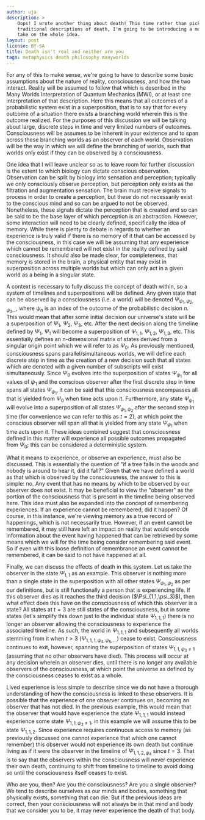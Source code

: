 ```yaml
---
author: uja
description: >
    Oops! I wrote another thing about death! This time rather than picking apart
    traditional descriptions of death, I'm going to be introducing a more modern
    take on the whole idea.
layout: post
license: BY-SA
title: Death isn't real and neither are you
tags: metaphysics death philosophy manyworlds
---
```


For any of this to make sense, we're going to have to describe some basic
assumptions about the nature of reality, consciousness, and how the two
interact. Reality will be assumed to follow that which is described in the Many
Worlds Interpretation of Quantum Mechanics (MWI), or at least one interpretation
of that description. Here this means that all outcomes of a probabilistic system
exist in a superposition, that is to say that for every outcome of a situation
there exists a branching world wherein this is the outcome realized. For the
purposes of this discussion we will be talking about large, discrete steps in
time and very limited numbers of outcomes. Consciousness will be assumes to be
inherent in your existence and to span across these branching worlds as an
observer of each world. Observation will be the way in which we will define the
branching of worlds, such that worlds only exist if they can be observed by a
consciousness.

One idea that I will leave unclear so as to leave room for further discussion is
the extent to which biology can dictate conscious observation. Observation can
be split by biology into sensation and perception; typically we only consciously
observe perception, but perception only exists as the filtration and
augmentation sensation. The brain must receive signals to process in order to
create a perception, but these do not necessarily exist to the conscious mind
and so can be argued to not be observed. Nonetheless, these signals dictate the
perception that is created and so can be said to be the base layer of which
perception is an abstraction. However, some interaction will need to be clearly
defined, specifically the idea of memory. While there is plenty to debate in
regards to whether an experience is truly valid if there is no memory of it that
can be accessed by the consciousness, in this case we will be assuming that any
experience which cannot be remembered will not exist in the reality defined by
said consciousness. It should also be made clear, for completeness, that memory
is stored in the brain, a physical entity that may exist in superposition across
multiple worlds but which can only act in a given world as a being in a singular
state.

A context is necessary to fully discuss the concept of death within, so a system
of timelines and superpositions will be defined. Any given state that can be
observed by a consciousness (i.e. a world) will be denoted
$\Psi_{\psi_1,\psi_2,\psi_3...}$, where $\psi_n$ is an index of the outcome of
the probabilistic decision $n$. This would mean that after some initial decision
our universe's state will be a superposition of $\Psi_1$, $\Psi_2$, $\Psi_3$,
etc. After the next decision along the timeline defined by $\Psi_1$, $\Psi_1$
will become a superposition of $\Psi_{1,1}$, $\Psi_{1,2}$, $\Psi_{1,3}$, etc.
This essentially defines an n-dimensional matrix of states derived from a
singular origin point which we will refer to as $\Psi_0$. As previously
mentioned, consciousness spans parallel/simultaneous worlds, we will define each
discrete step in time as the creation of a new decision such that all states
which are denoted with a given number of subscripts will exist simultaneously.
Since $\Psi_0$ evolves into the superposition of states $\Psi_{\psi_1}$ for all
values of $\psi_1$ and the conscious observer after the first discrete step in
time spans all states $\Psi_{\psi_1}$, it can be said that this consciousness
encompasses all that is yielded from $\Psi_0$ when time acts upon it.
Furthermore, any state $\Psi_{\psi_1}$ will evolve into a superposition of all
states $\Psi_{\psi_1,\psi_2}$ after the second step in time (for convenience we
can refer to this as $t=2$), at which point the conscious observer will span all
that is yielded from any state $\Psi_{\psi_1}$ when time acts upon it. These
ideas combined suggest that consciousness defined in this matter will experience
all possible outcomes propagated from $\Psi_0$; this can be considered a
deterministic system.

What it means to experience, or observe an experience, must also be discussed.
This is essentially the question of "if a tree falls in the woods and nobody is
around to hear it, did it fall?" Given that we have defined a world as that
which is observed by the consciousness, the answer to this is simple: no. Any
event that has no means by which to be observed by our observer does not exist.
It may be beneficial to view the "observer" as the portion of the consciousness
that is present in the timeline being observed here. This idea must also be
expanded into the concept of remembering experiences. If an experience cannot be
remembered, did it happen? Of course, in this instance, we're viewing memory as
a true record of happenings, which is not necessarily true. However, if an event
cannot be remembered, it may still have left an impact on reality that would
encode information about the event having happened that can be retrieved by some
means which we will for the time being consider remembering said event. So if
even with this loose definition of remembrance an event cannot be remembered, it
can be said to not have happened at all.

Finally, we can discuss the effects of death in this system. Let us take the
observer in the state $\Psi_{1,1}$ as an example. This observer is nothing more
than a single state in the superposition with all other states
$\Psi_{\psi_1,\psi_2}$ as per our definitions, but is still functionally a
person that is experiencing life. If this observer dies as it reaches the third
decision ($\Psi_{1,1,\psi_3}\$), then what effect does this have on the
consciousness of which this observer is a state? All states at $t=3$ are still
states of the consciousness, but in some states (let's simplify this down just
to the individual state $\Psi_{1,1,1}$) there is no longer an observer allowing
the consciousness to experience the associated timeline. As such, the world in
$\Psi_{1,1,1}$ and subsequently all worlds stemming from it when $t\gt3$
($\Psi_{1,1,1,\psi_4,\psi_5,...}$) cease to exist. Consciousness continues to
exit, however, spanning the superposition of states $\Psi_{1,1,\psi_3\neq1}$
(assuming that no other observers have died). This process will occur at any
decision wherein an observer dies, until there is no longer any available
observers of the consciousness, at which point the universe as defined by the
consciousness ceases to exist as a whole.

Lived experience is less simple to describe since we do not have a thorough
understanding of how the consciousness is linked to these observers. It is
possible that the experience of one observer continues on, becoming an observer
that has not died. In the previous example, this would mean that the observer
that would have experience the state $\Psi_{1,1,1}$ would instead experience
some state $\Psi_{1,1,\psi_3\neq1}$, in this example we will assume this to be
state $\Psi_{1,1,2}$. Since experience requires continuous access to memory (as
previously discussed one cannot experience that which one cannot remember) this
observer would not experience its own death but continue living as if it were
the observer in the timeline of $\Psi_{1,1,2,\psi_4}$ since $t=3$. That is to
say that the observers within the consciousness will never experience their own
death, continuing to shift from timeline to timeline to avoid doing so until
the consciousness itself ceases to exist.

Who are you, then? Are you the consciousness? Are you a single observer? We tend
to describe ourselves as our minds and bodies, something that physically exists,
something that can die. But if the previous ideas are correct, then your
consciousness will not always be in that mind and body that we consider you to
be, it may never experience the death of that body.
